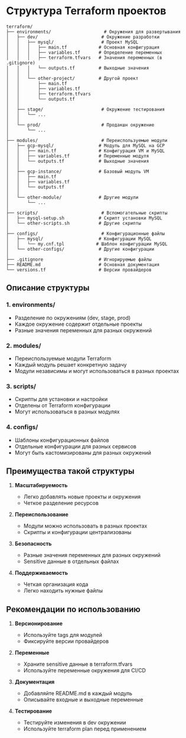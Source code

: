 # Структура Terraform проектов

```
terraform/
├── environments/                    # Окружения для развертывания
│   ├── dev/                        # Окружение разработки
│   │   ├── mysql/                  # Проект MySQL
│   │   │   ├── main.tf            # Основная конфигурация
│   │   │   ├── variables.tf       # Определение переменных
│   │   │   ├── terraform.tfvars   # Значения переменных (в .gitignore)
│   │   │   └── outputs.tf         # Выходные значения
│   │   │
│   │   └── other-project/         # Другой проект
│   │       ├── main.tf
│   │       ├── variables.tf
│   │       ├── terraform.tfvars
│   │       └── outputs.tf
│   │
│   ├── stage/                      # Окружение тестирования
│   │   └── ...
│   │
│   └── prod/                       # Продакшн окружение
│       └── ...
│
├── modules/                        # Переиспользуемые модули
│   ├── gcp-mysql/                 # Модуль для MySQL на GCP
│   │   ├── main.tf                # Конфигурация VM и MySQL
│   │   ├── variables.tf           # Переменные модуля
│   │   └── outputs.tf             # Выходные значения
│   │
│   ├── gcp-instance/              # Базовый модуль VM
│   │   ├── main.tf
│   │   ├── variables.tf
│   │   └── outputs.tf
│   │
│   └── other-module/              # Другие модули
│       └── ...
│
├── scripts/                        # Вспомогательные скрипты
│   ├── mysql-setup.sh             # Скрипт установки MySQL
│   └── other-scripts.sh           # Другие скрипты
│
├── configs/                        # Конфигурационные файлы
│   ├── mysql/                     # Конфигурации MySQL
│   │   └── my.cnf.tpl            # Шаблон конфигурации MySQL
│   └── other-configs/             # Другие конфигурации
│
├── .gitignore                     # Игнорируемые файлы
├── README.md                      # Основная документация
└── versions.tf                    # Версии провайдеров
```

## Описание структуры

### 1. environments/
- Разделение по окружениям (dev, stage, prod)
- Каждое окружение содержит отдельные проекты
- Разные значения переменных для разных окружений

### 2. modules/
- Переиспользуемые модули Terraform
- Каждый модуль решает конкретную задачу
- Модули независимы и могут использоваться в разных проектах

### 3. scripts/
- Скрипты для установки и настройки
- Отделены от Terraform конфигурации
- Могут использоваться в разных модулях

### 4. configs/
- Шаблоны конфигурационных файлов
- Отдельные конфигурации для разных сервисов
- Могут быть кастомизированы для разных окружений

## Преимущества такой структуры

1. **Масштабируемость**
   - Легко добавлять новые проекты и окружения
   - Четкое разделение ресурсов

2. **Переиспользование**
   - Модули можно использовать в разных проектах
   - Скрипты и конфигурации централизованы

3. **Безопасность**
   - Разные значения переменных для разных окружений
   - Sensitive данные в отдельных файлах

4. **Поддерживаемость**
   - Четкая организация кода
   - Легко находить нужные файлы

## Рекомендации по использованию

1. **Версионирование**
   - Используйте tags для модулей
   - Фиксируйте версии провайдеров

2. **Переменные**
   - Храните sensitive данные в terraform.tfvars
   - Используйте переменные окружения для CI/CD

3. **Документация**
   - Добавляйте README.md в каждый модуль
   - Описывайте входные и выходные переменные

4. **Тестирование**
   - Тестируйте изменения в dev окружении
   - Используйте terraform plan перед применением
